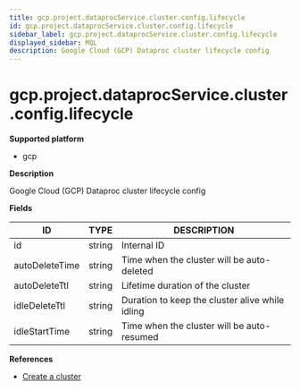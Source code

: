 ```yaml
---
title: gcp.project.dataprocService.cluster.config.lifecycle
id: gcp.project.dataprocService.cluster.config.lifecycle
sidebar_label: gcp.project.dataprocService.cluster.config.lifecycle
displayed_sidebar: MQL
description: Google Cloud (GCP) Dataproc cluster lifecycle config
---
```


# gcp.project.dataprocService.cluster.config.lifecycle

**Supported platform**

- gcp

**Description**

Google Cloud (GCP) Dataproc cluster lifecycle config

**Fields**

| ID             | TYPE   | DESCRIPTION                                     |
| -------------- | ------ | ----------------------------------------------- |
| id             | string | Internal ID                                     |
| autoDeleteTime | string | Time when the cluster will be auto-deleted      |
| autoDeleteTtl  | string | Lifetime duration of the cluster                |
| idleDeleteTtl  | string | Duration to keep the cluster alive while idling |
| idleStartTime  | string | Time when the cluster will be auto-resumed      |

**References**

- [Create a cluster](https://cloud.google.com/dataproc/docs/guides/create-cluster)
